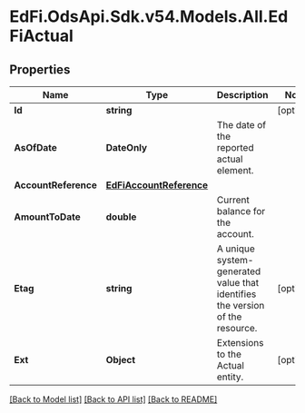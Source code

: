 # EdFi.OdsApi.Sdk.v54.Models.All.EdFiActual

## Properties

Name | Type | Description | Notes
------------ | ------------- | ------------- | -------------
**Id** | **string** |  | [optional] 
**AsOfDate** | **DateOnly** | The date of the reported actual element. | 
**AccountReference** | [**EdFiAccountReference**](EdFiAccountReference.md) |  | 
**AmountToDate** | **double** | Current balance for the account. | 
**Etag** | **string** | A unique system-generated value that identifies the version of the resource. | [optional] 
**Ext** | **Object** | Extensions to the Actual entity. | [optional] 

[[Back to Model list]](../README.md#documentation-for-models) [[Back to API list]](../README.md#documentation-for-api-endpoints) [[Back to README]](../README.md)

